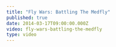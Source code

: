 ```yaml
---
title: "Fly Wars: Battling The Medfly"
published: true
date: 2014-03-17T09:00:00.000Z
video: fly-wars-battling-the-medfly
type: video
---
```

